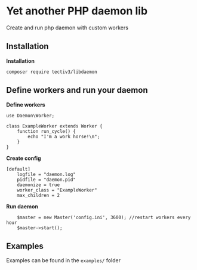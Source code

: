 # Yet another PHP daemon lib

Create and run php daemon with custom workers

## Installation

**Installation**

`composer require tectiv3/libdaemon`

## Define workers and run your daemon

**Define workers**

```
use Daemon\Worker;

class ExampleWorker extends Worker {
	function run_cycle() {
	    echo "I'm a work horse!\n";
    }
}
```

**Create config**

```
[default]
    logfile = "daemon.log"
    pidfile = "daemon.pid"
    daemonize = true
    worker_class = "ExampleWorker"
    max_children = 2
```

**Run daemon**

```
    $master = new Master('config.ini', 3600); //restart workers every hour
    $master->start();
```

## Examples

Examples can be found in the `examples/` folder